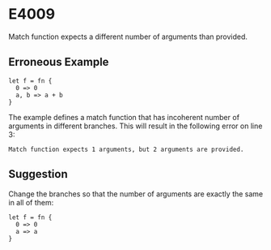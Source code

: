 # E4009

Match function expects a different number of arguments than provided.

## Erroneous Example

```moonbit
let f = fn {
  0 => 0
  a, b => a + b
}
```

The example defines a match function that has incoherent number of arguments in
different branches. This will result in the following error on line 3:

```
Match function expects 1 arguments, but 2 arguments are provided.
```

## Suggestion

Change the branches so that the number of arguments are exactly the same in all
of them:

```moonbit
let f = fn {
  0 => 0
  a => a
}
```
